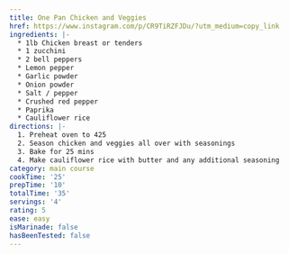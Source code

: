 ```yaml
---
title: One Pan Chicken and Veggies
href: https://www.instagram.com/p/CR9TiRZFJDu/?utm_medium=copy_link
ingredients: |-
  * 1lb Chicken breast or tenders
  * 1 zucchini
  * 2 bell peppers
  * Lemon pepper
  * Garlic powder
  * Onion powder
  * Salt / pepper
  * Crushed red pepper
  * Paprika
  * Cauliflower rice
directions: |-
  1. Preheat oven to 425
  2. Season chicken and veggies all over with seasonings
  3. Bake for 25 mins
  4. Make cauliflower rice with butter and any additional seasoning
category: main course
cookTime: '25'
prepTime: '10'
totalTime: '35'
servings: '4'
rating: 5
ease: easy
isMarinade: false
hasBeenTested: false
---
```

